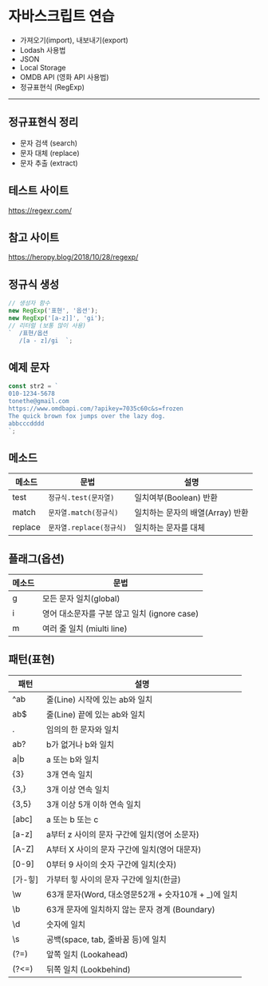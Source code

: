# 자바스크립트 연습

- 가져오기(import), 내보내기(export)
- Lodash 사용법
- JSON
- Local Storage
- OMDB API (영화 API 사용법)
- 정규표현식 (RegExp)

---

## 정규표현식 정리

- 문자 검색 (search)
- 문자 대체 (replace)
- 문자 추출 (extract)

## 테스트 사이트

https://regexr.com/

## 참고 사이트

https://heropy.blog/2018/10/28/regexp/

## 정규식 생성

```js
// 생성자 함수
new RegExp('표현', '옵션');
new RegExp('[a-z]]', 'gi');
// 리터럴 (보통 많이 사용)
`  /표현/옵션
   /[a - z]/gi  `;
```

## 예제 문자

```js
const str2 = `
010-1234-5678
tonethe@gmail.com
https://www.omdbapi.com/?apikey=7035c60c&s=frozen
The quick brown fox jumps over the lazy dog.
abbcccdddd
`;
```

## 메소드

| 메소드  | 문법                     | 설명                             |
| ------- | ------------------------ | -------------------------------- |
| test    | `정규식.test(문자열)`    | 일치여부(Boolean) 반환           |
| match   | `문자열.match(정규식)`   | 일치하는 문자의 배열(Array) 반환 |
| replace | `문자열.replace(정규식)` | 일치하는 문자를 대체             |

## 플래그(옵션)

| 메소드 | 문법                                         |
| ------ | -------------------------------------------- |
| g      | 모든 문자 일치(global)                       |
| i      | 영어 대소문자를 구분 않고 일치 (ignore case) |
| m      | 여러 줄 일치 (miulti line)                   |

## 패턴(표현)

| 패턴       | 설명                                                 |
| ---------- | ---------------------------------------------------- |
| ^ab        | 줄(Line) 시작에 있는 ab와 일치                       |
| ab$        | 줄(Line) 끝에 있는 ab와 일치                         |
| .          | 임의의 한 문자와 일치                                |
| ab?        | b가 없거나 b와 일치                                  |
| a&verbar;b | a 또는 b와 일치                                      |
| {3}        | 3개 연속 일치                                        |
| {3,}       | 3개 이상 연속 일치                                   |
| {3,5}      | 3개 이상 5개 이하 연속 일치                          |
| [abc]      | a 또는 b 또는 c                                      |
| [a-z]      | a부터 z 사이의 문자 구간에 일치(영어 소문자)         |
| [A-Z]      | A부터 X 사이의 문자 구간에 일치(영어 대문자)         |
| [0-9]      | 0부터 9 사이의 숫자 구간에 일치(숫자)                |
| [가-힣]    | 가부터 힣 사이의 문자 구간에 일치(한글)              |
| \w         | 63개 문자(Word, 대소영문52개 + 숫자10개 + \_)에 일치 |
| \b         | 63개 문자에 일치하지 않는 문자 경계 (Boundary)       |
| \d         | 숫자에 일치                                          |
| \s         | 공백(space, tab, 줄바꿈 등)에 일치                   |
| (?=)       | 앞쪽 일치 (Lookahead)                                |
| (?<=)      | 뒤쪽 일치 (Lookbehind)                               |
